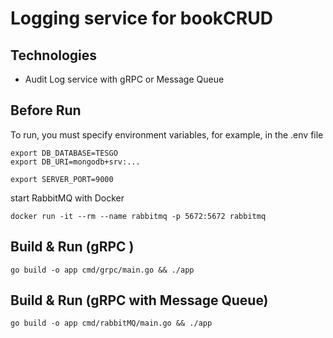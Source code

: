 # Logging service for bookCRUD 

## Technologies
- Audit Log service with gRPC or Message Queue

## Before Run
To run, you must specify environment variables, for example, in the .env file
```
export DB_DATABASE=TESGO
export DB_URI=mongodb+srv:...

export SERVER_PORT=9000
```

start RabbitMQ with Docker 
```
docker run -it --rm --name rabbitmq -p 5672:5672 rabbitmq
```

## Build & Run (gRPC )
```
go build -o app cmd/grpc/main.go && ./app
```

## Build & Run (gRPC with Message Queue)
```
go build -o app cmd/rabbitMQ/main.go && ./app
```

